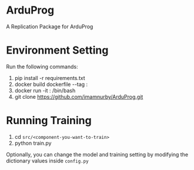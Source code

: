 # ArduProg
A Replication Package for ArduProg

# Environment Setting
Run the following commands:
1. pip install -r requirements.txt
2. docker build dockerfile --tag <image-name>:<image-tag>
3. docker run -it <image-name>:<image-tag> /bin/bash
4. git clone https://github.com/imamnurby/ArduProg.git

# Running Training
1. cd `src/<component-you-want-to-train>`
2. python train.py

Optionally, you can change the model and training setting by modifying the dictionary values inside `config.py`

